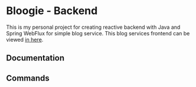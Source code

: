 # Bloogie - Backend

This is my personal project for creating reactive backend with Java and Spring WebFlux for simple blog service. This blog services frontend can be viewed [in here](https://github.com/MiguelSombrero/bloogie-react).

## Documentation

## Commands